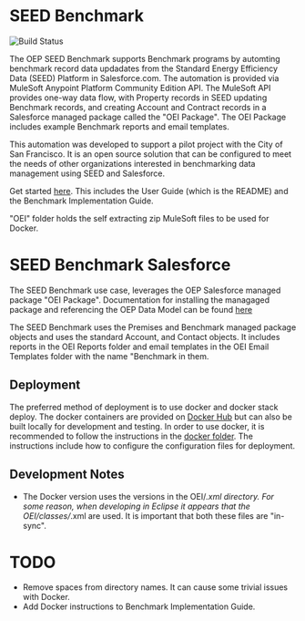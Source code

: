 # SEED Benchmark

![Build Status](https://github.com/SEED-platform/OEP/actions/workflows/ci.yml/badge.svg?branch=Dev)

The OEP SEED Benchmark supports Benchmark programs by automting benchmark record data updadates from the Standard Energy Efficiency Data (SEED) Platform in Salesforce.com. The automation is provided via MuleSoft Anypoint Platform Community Edition API. The MuleSoft API provides one-way data flow, with Property records in SEED updating Benchmark records, and creating Account and Contract records in a Salesforce managed package called the "OEI Package". The OEI Package includes example Benchmark reports and email templates.

This automation was developed to support a pilot project with the City of San Francisco. It is an open source solution that can be configured to meet the needs of other organizations interested in benchmarking data management using SEED and Salesforce.

Get started [here](/SEED%20Benchmark/guides/). This includes the User Guide (which is the README) and the Benchmark Implementation Guide.

"OEI" folder holds the self extracting zip MuleSoft files to be used for Docker.

# SEED Benchmark Salesforce

The SEED Benchmark use case, leverages the OEP Salesforce managed package "OEI Package".
Documentation for installing the managaged package and referencing the OEP Data Model can be found [here](/Salesforce%20Package)

The SEED Benchmark uses the Premises and Benchmark managed package objects and uses the standard Account, and Contact objects. It includes reports in the OEI Reports folder and email templates in the OEI Email Templates folder with the name "Benchmark in them.

## Deployment

The preferred method of deployment is to use docker and docker stack deploy. The docker containers are provided on [Docker Hub](https://cloud.docker.com/u/seedplatform/repository/docker/seedplatform/oep) but can also be built locally for development and testing. In order to use docker, it is recommended to follow the instructions in the [docker folder](docker/README.md). The instructions include how to configure the configuration files for deployment.

## Development Notes

* The Docker version uses the versions in the OEI/*.xml directory. For some reason, when developing in Eclipse it appears that the OEI/classes/*.xml are used. It is important that both these files are "in-sync".

# TODO

* Remove spaces from directory names. It can cause some trivial issues with Docker.
* Add Docker instructions to Benchmark Implementation Guide.

